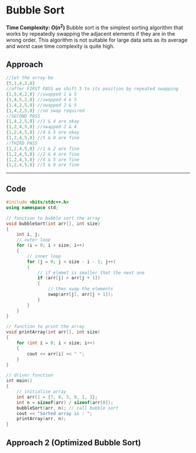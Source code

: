 # Bubble Sort
**Time Complexity: $O(n^2)$**
Bubble sort is the simplest sorting algorithm that works by repeatedly swapping the adjacent elements if they are in the wrong order. This algorithm is not suitable for large data sets as its average and worst case time complexity is quite high.
## Approach
```cpp
//let the array be
{5,1,4,2,8}
//after FIRST PASS we shift 5 to its position by repeated swapping
{1,5,4,2,8} //swapped 1 & 5
{1,4,5,2,8} //swapped 4 & 5
{1,4,2,5,8} //swapped 2 & 5
{1,4,2,5,8} //no swap required
//SECOND PASS
{1,4,2,5,8} //1 & 4 are okay
{1,2,4,5,8} //swapped 2 & 4
{1,2,4,5,8} //4 & 5 are okay
{1,2,4,5,8} //5 & 8 are fine
//THIRD PASS
{1,2,4,5,8} //1 & 2 are fine
{1,2,4,5,8} //2 & 4 are fine
{1,2,4,5,8} //4 & 5 are fine
{1,2,4,5,8} //5 & 8 are fine
```
---
## Code
```cpp
#include <bits/stdc++.h>
using namespace std;

// function to bubble sort the array
void bubbleSort(int arr[], int size)
{
    int i, j;
    // outer loop
    for (i = 0; i < size; i++)
    {
        // inner loop
        for (j = 0; j < size - i - 1; j++)
        {
            // if elemet is smaller that the next one
            if (arr[j] > arr[j + 1])
            {
                // then swap the elements
                swap(arr[j], arr[j + 1]);
            }
        }
    }
}

// function to print the array
void printArray(int arr[], int size)
{
    for (int i = 0; i < size; i++)
    {
        cout << arr[i] << " ";
    }
}

// driver function
int main()
{
    // initialise array
    int arr[] = {7, 8, 3, 9, 1, 3};
    int n = sizeof(arr) / sizeof(arr[0]);
    bubbleSort(arr, n); // call bubble sort
    cout << "Sorted array is : ";
    printArray(arr, n);
}
```
## Approach 2 (Optimized Bubble Sort)